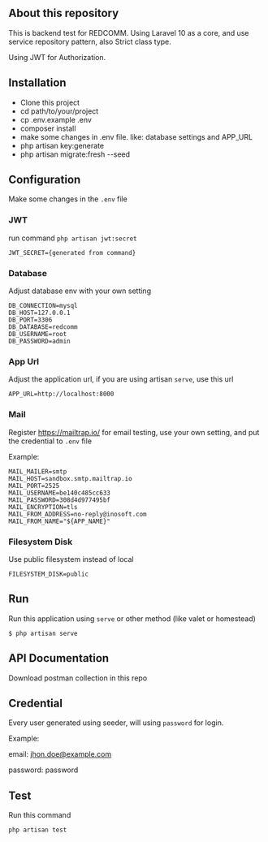 ## About this repository

This is backend test for REDCOMM. Using Laravel 10 as a core, and use service repository pattern, also Strict class type.

Using JWT for Authorization.

## Installation

- Clone this project
- cd path/to/your/project
- cp .env.example .env
- composer install
- make some changes in .env file. like: database settings and APP_URL
- php artisan key:generate
- php artisan migrate:fresh --seed

## Configuration

Make some changes in the `.env` file

### JWT 

run command `php artisan jwt:secret`

```
JWT_SECRET={generated from command}
```

### Database

Adjust database env with your own setting

```
DB_CONNECTION=mysql
DB_HOST=127.0.0.1
DB_PORT=3306
DB_DATABASE=redcomm
DB_USERNAME=root
DB_PASSWORD=admin
```

### App Url

Adjust the application url, if you are using artisan `serve`, use this url

```
APP_URL=http://localhost:8000
```

### Mail

Register https://mailtrap.io/ for email testing, use your own setting, and put the credential to `.env` file

Example:

```
MAIL_MAILER=smtp
MAIL_HOST=sandbox.smtp.mailtrap.io
MAIL_PORT=2525
MAIL_USERNAME=be140c485cc633
MAIL_PASSWORD=308d4d977495bf
MAIL_ENCRYPTION=tls
MAIL_FROM_ADDRESS=no-reply@inosoft.com
MAIL_FROM_NAME="${APP_NAME}"
```

### Filesystem Disk

Use public filesystem instead of local

```
FILESYSTEM_DISK=public
```

## Run

Run this application using `serve` or other method (like valet or homestead)

```
$ php artisan serve
```

## API Documentation

Download postman collection in this repo

## Credential

Every user generated using seeder, will using `password` for login.

Example:

email: jhon.doe@example.com

password: password

## Test

Run this command

```
php artisan test
```